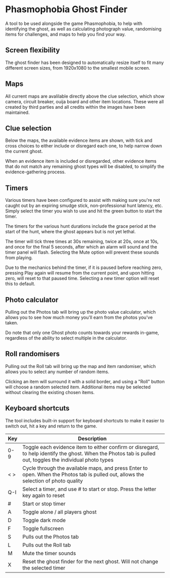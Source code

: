# Phasmophobia Ghost Finder

A tool to be used alongside the game Phasmophobia, to help with identifying the ghost, as well as calculating photograph value, randomising items for challenges, and maps to help you find your way.

## Screen flexibility

The ghost finder has been designed to automatically resize itself to fit many different screen sizes, from 1920x1080 to the smallest mobile screen.

## Maps

All current maps are avalilable directly above the clue selection, which show camera, circuit breaker, ouija board and other item locations. These were all created by third parties and all credits within the images have been maintained.

## Clue selection

Below the maps, the available evidence items are shown, with tick and cross choices to either include or disregard each one, to help narrow down the current ghost.

When an evidence item is included or disregarded, other evidence items that do not match any remaining ghost types will be disabled, to simplify the evidence-gathering process.

## Timers

Various timers have been configured to assist with making sure you're not caught out by an expiring smudge stick, non-professional hunt latency, etc. Simply select the timer you wish to use and hit the green button to start the timer.

The timers for the various hunt durations include the grace period at the start of the hunt, where the ghost appears but is not yet lethal.

The timer will tick three times at 30s remaining, twice at 20s, once at 10s, and once for the final 5 seconds, after which an alarm will sound and the timer panel will flash. Selecting the Mute option will prevent these sounds from playing.

Due to the mechanics behind the timer, if it is paused before reaching zero, pressing Play again will resume from the current point, and upon hitting zero, will reset to that paused time. Selecting a new timer option will reset this to default.

## Photo calculator

Pulling out the Photos tab will bring up the photo value calculator, which allows you to see how much money you'll earn from the photos you've taken.

Do note that only one Ghost photo counts towards your rewards in-game, regardless of the ability to select multiple in the calculator.

## Roll randomisers

Pulling out the Roll tab will bring up the map and item randomiser, which allows you to select any number of random items.

Clicking an item will surround it with a solid border, and using a "Roll" button will choose a random selected item. Additional items may be selected without clearing the existing chosen items.

## Keyboard shortcuts

The tool includes built-in support for keyboard shortcuts to make it easier to switch out, hit a key and return to the game.

| Key | Description |
| --- | ----------- |
| 0-9 | Toggle each evidence item to either confirm or disregard, to help identify the ghost. When the Photos tab is pulled out, toggles the individual photo types |
| < > | Cycle through the available maps, and press Enter to open. When the Photos tab is pulled out, allows the selection of photo quality |
| Q-I | Select a timer, and use # to start or stop. Press the letter key again to reset |
| #   | Start or stop timer |
| A   | Toggle alone / all players ghost |
| D   | Toggle dark mode |
| F   | Toggle fullscreen |
| S   | Pulls out the Photos tab |
| L   | Pulls out the Roll tab |
| M   | Mute the timer sounds |
| X   | Reset the ghost finder for the next ghost. Will not change the selected timer | 

